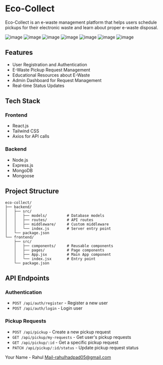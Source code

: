 # Eco-Collect

Eco-Collect is an e-waste management platform that helps users schedule pickups for their electronic waste and learn about proper e-waste disposal.

![image](https://github.com/user-attachments/assets/7ae7f02e-8111-4f68-bd2f-e93949ebb501)
![image](https://github.com/user-attachments/assets/29e0bd8e-ea22-48cd-91e2-4197ddac2b4d)
![image](https://github.com/user-attachments/assets/48399858-3e9c-4da6-8da1-4067f29428e2)
![image](https://github.com/user-attachments/assets/351987c0-73f4-4407-99d7-42f868b544c3)
![image](https://github.com/user-attachments/assets/96513a6a-3d52-4f1d-a889-8ac947bce1ba)
![image](https://github.com/user-attachments/assets/74874542-bf85-4e1b-b34b-1dbb2577c503)
![image](https://github.com/user-attachments/assets/551d5107-638b-47ed-8b60-3c2a4235bc7f)

## Features

- User Registration and Authentication
- E-Waste Pickup Request Management
- Educational Resources about E-Waste
- Admin Dashboard for Request Management
- Real-time Status Updates

## Tech Stack

### Frontend
- React.js
- Tailwind CSS
- Axios for API calls

### Backend
- Node.js
- Express.js
- MongoDB
- Mongoose


## Project Structure

```
eco-collect/
├── backend/
│   ├── src/
│   │   ├── models/         # Database models
│   │   ├── routes/         # API routes
│   │   ├── middleware/     # Custom middleware
│   │   └── index.js        # Server entry point
│   └── package.json
└── frontend/
    ├── src/
    │   ├── components/     # Reusable components
    │   ├── pages/          # Page components
    │   ├── App.jsx         # Main App component
    │   └── index.jsx       # Entry point
    └── package.json
```

## API Endpoints

### Authentication
- `POST /api/auth/register` - Register a new user
- `POST /api/auth/login` - Login user

### Pickup Requests
- `POST /api/pickup` - Create a new pickup request
- `GET /api/pickup/my-requests` - Get user's pickup requests
- `GET /api/pickup/:id` - Get a specific pickup request
- `PATCH /api/pickup/:id/status` - Update pickup request status


Your Name - Rahul
Mail-rahulhadpad05@gmail.com
